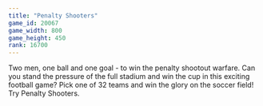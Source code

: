 ```yaml
---
title: "Penalty Shooters"
game_id: 20067
game_width: 800
game_height: 450
rank: 16700
---
```

Two men, one ball and one goal - to win the penalty shootout warfare. Can you stand the pressure of the full stadium and win the cup in this exciting football game? Pick one of 32 teams and win the glory on the soccer field! Try Penalty Shooters.